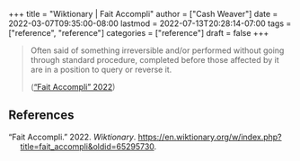 +++
title = "Wiktionary | Fait Accompli"
author = ["Cash Weaver"]
date = 2022-03-07T09:35:00-08:00
lastmod = 2022-07-13T20:28:14-07:00
tags = ["reference", "reference"]
categories = ["reference"]
draft = false
+++

> Often said of something irreversible and/or performed without going through standard procedure, completed before those affected by it are in a position to query or reverse it.
>
> (<a href="#citeproc_bib_item_1">“Fait Accompli” 2022</a>)

## References

<style>.csl-entry{text-indent: -1.5em; margin-left: 1.5em;}</style><div class="csl-bib-body">
  <div class="csl-entry"><a id="citeproc_bib_item_1"></a>“Fait Accompli.” 2022. <i>Wiktionary</i>. <a href="https://en.wiktionary.org/w/index.php?title=fait_accompli&oldid=65295730">https://en.wiktionary.org/w/index.php?title=fait_accompli&#38;oldid=65295730</a>.</div>
</div>
